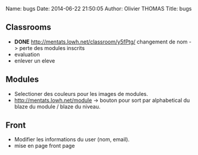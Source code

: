Name: bugs
Date: 2014-06-22 21:50:05
Author: Olivier THOMAS
Title: bugs

## Classrooms
* **DONE** http://mentats.lowh.net/classroom/y5fPtg/ changement de nom -> perte des modules inscrits
* evaluation
* enlever un eleve

## Modules
* Selectioner des couleurs pour les images de modules.
* http://mentats.lowh.net/module -> bouton pour sort par alphabetical du blaze du module / blaze du niveau.

## Front
* Modifier les informations du user (nom, email).
* mise en page front page
